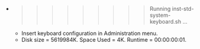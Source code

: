 * >>>>>>>>> Running inst-std-system-keyboard.sh ...
  * Insert keyboard configuration in Administration menu.
  * Disk size = 5619984K. Space Used = 4K. Runtime = 00:00:00:01.
